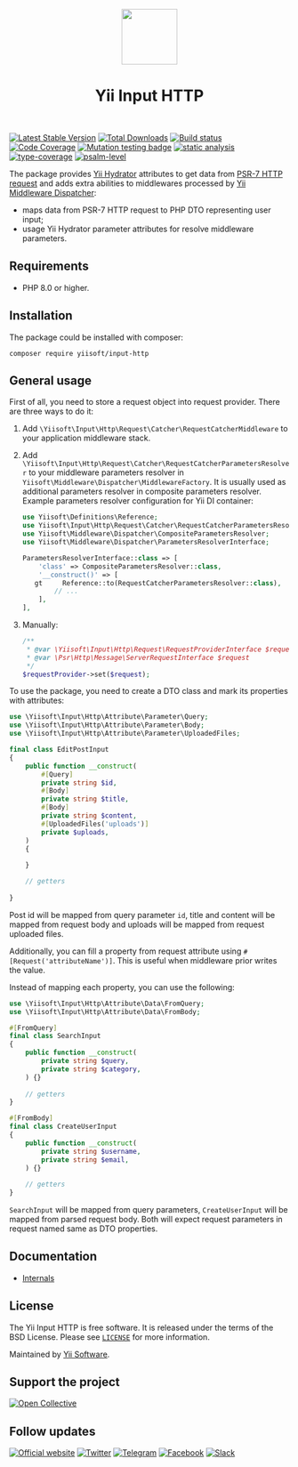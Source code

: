 <p align="center">
    <a href="https://github.com/yiisoft" target="_blank">
        <img src="https://yiisoft.github.io/docs/images/yii_logo.svg" height="100px">
    </a>
    <h1 align="center">Yii Input HTTP</h1>
    <br>
</p>

[![Latest Stable Version](https://poser.pugx.org/yiisoft/input-http/v/stable.png)](https://packagist.org/packages/yiisoft/input-http)
[![Total Downloads](https://poser.pugx.org/yiisoft/input-http/downloads.png)](https://packagist.org/packages/yiisoft/input-http)
[![Build status](https://github.com/yiisoft/input-http/workflows/build/badge.svg)](https://github.com/yiisoft/input-http/actions?query=workflow%3Abuild)
[![Code Coverage](https://codecov.io/gh/yiisoft/input-http/branch/master/graph/badge.svg)](https://codecov.io/gh/yiisoft/input-http)
[![Mutation testing badge](https://img.shields.io/endpoint?style=flat&url=https%3A%2F%2Fbadge-api.stryker-mutator.io%2Fgithub.com%2Fyiisoft%2Finput-http%2Fmaster)](https://dashboard.stryker-mutator.io/reports/github.com/yiisoft/input-http/master)
[![static analysis](https://github.com/yiisoft/input-http/workflows/static%20analysis/badge.svg)](https://github.com/yiisoft/input-http/actions?query=workflow%3A%22static+analysis%22)
[![type-coverage](https://shepherd.dev/github/yiisoft/input-http/coverage.svg)](https://shepherd.dev/github/yiisoft/input-http)
[![psalm-level](https://shepherd.dev/github/yiisoft/input-http/level.svg)](https://shepherd.dev/github/yiisoft/input-http)

The package provides [Yii Hydrator](https://github.com/yiisoft/hydrator) attributes
to get data from [PSR-7 HTTP request](https://www.php-fig.org/psr/psr-7/) and adds extra abilities to middlewares
processed by [Yii Middleware Dispatcher](https://github.com/yiisoft/middleware-dispatcher):
- maps data from PSR-7 HTTP request to PHP DTO representing user input;
- usage Yii Hydrator parameter attributes for resolve middleware parameters.

## Requirements

- PHP 8.0 or higher.

## Installation

The package could be installed with composer:

```shell
composer require yiisoft/input-http
```

## General usage

First of all, you need to store a request object into request provider. There are three ways to do it:

1) Add `\Yiisoft\Input\Http\Request\Catcher\RequestCatcherMiddleware` to your application middleware stack.

2) Add `\Yiisoft\Input\Http\Request\Catcher\RequestCatcherParametersResolver` to your middleware parameters resolver
in `Yiisoft\Middleware\Dispatcher\MiddlewareFactory`. It is usually used as additional parameters resolver in composite
parameters resolver. Example parameters resolver configuration for Yii DI container:

    ```php
    use Yiisoft\Definitions\Reference;
    use Yiisoft\Input\Http\Request\Catcher\RequestCatcherParametersResolver;
    use Yiisoft\Middleware\Dispatcher\CompositeParametersResolver;
    use Yiisoft\Middleware\Dispatcher\ParametersResolverInterface;
    
    ParametersResolverInterface::class => [
        'class' => CompositeParametersResolver::class,
        '__construct()' => [
       gt     Reference::to(RequestCatcherParametersResolver::class),
            // ...
        ],
    ],
    ```

3) Manually:

    ```php
    /** 
     * @var \Yiisoft\Input\Http\Request\RequestProviderInterface $requestProvider
     * @var \Psr\Http\Message\ServerRequestInterface $request
     */
    $requestProvider->set($request);
    ```

To use the package, you need to create a DTO class and mark its properties with attributes:

```php
use \Yiisoft\Input\Http\Attribute\Parameter\Query;
use \Yiisoft\Input\Http\Attribute\Parameter\Body;
use \Yiisoft\Input\Http\Attribute\Parameter\UploadedFiles;

final class EditPostInput
{
    public function __construct(
        #[Query]
        private string $id,
        #[Body]        
        private string $title,
        #[Body]        
        private string $content,
        #[UploadedFiles('uploads')]        
        private $uploads,
    )
    {
    
    }

    // getters
        
} 
```

Post id will be mapped from query parameter `id`, title and content will be mapped from request body and uploads will
be mapped from request uploaded files.

Additionally, you can fill a property from request attribute using `#[Request('attributeName')]`.
This is useful when middleware prior writes the value.

Instead of mapping each property, you can use the following:

```php
use \Yiisoft\Input\Http\Attribute\Data\FromQuery;
use \Yiisoft\Input\Http\Attribute\Data\FromBody; 

#[FromQuery]
final class SearchInput
{
    public function __construct(
        private string $query,
        private string $category,
    ) {}
    
    // getters
}

#[FromBody]
final class CreateUserInput
{
    public function __construct(
        private string $username,
        private string $email,
    ) {}
    
    // getters
}
```

`SearchInput` will be mapped from query parameters, `CreateUserInput` will be mapped from parsed request body.
Both will expect request parameters in request named same as DTO properties.

## Documentation

- [Internals](docs/internals.md)

## License

The Yii Input HTTP is free software. It is released under the terms of the BSD License.
Please see [`LICENSE`](./LICENSE.md) for more information.

Maintained by [Yii Software](https://www.yiiframework.com/).

## Support the project

[![Open Collective](https://img.shields.io/badge/Open%20Collective-sponsor-7eadf1?logo=open%20collective&logoColor=7eadf1&labelColor=555555)](https://opencollective.com/yiisoft)

## Follow updates

[![Official website](https://img.shields.io/badge/Powered_by-Yii_Framework-green.svg?style=flat)](https://www.yiiframework.com/)
[![Twitter](https://img.shields.io/badge/twitter-follow-1DA1F2?logo=twitter&logoColor=1DA1F2&labelColor=555555?style=flat)](https://twitter.com/yiiframework)
[![Telegram](https://img.shields.io/badge/telegram-join-1DA1F2?style=flat&logo=telegram)](https://t.me/yii3en)
[![Facebook](https://img.shields.io/badge/facebook-join-1DA1F2?style=flat&logo=facebook&logoColor=ffffff)](https://www.facebook.com/groups/yiitalk)
[![Slack](https://img.shields.io/badge/slack-join-1DA1F2?style=flat&logo=slack)](https://yiiframework.com/go/slack)
